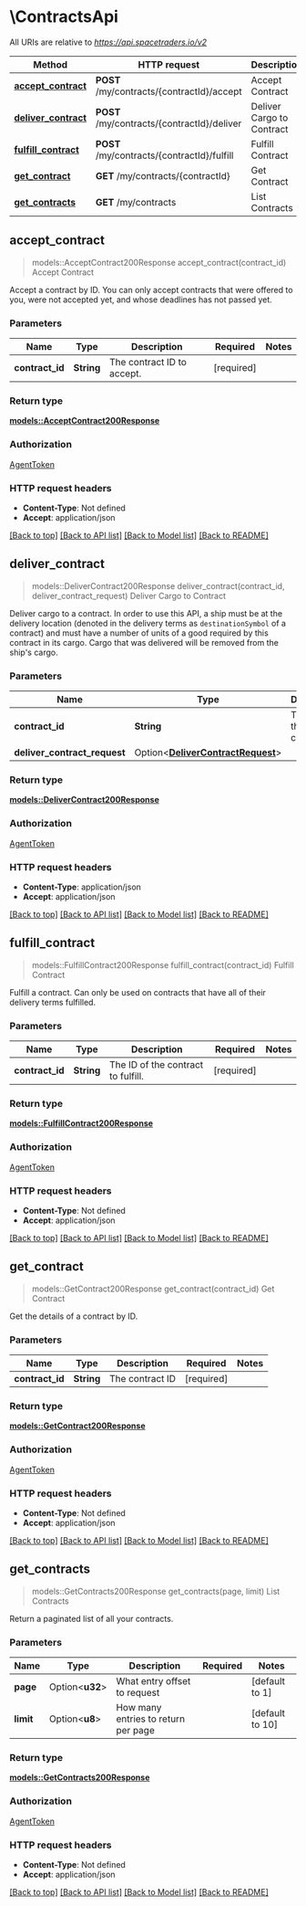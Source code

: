 # \ContractsApi

All URIs are relative to *https://api.spacetraders.io/v2*

Method | HTTP request | Description
------------- | ------------- | -------------
[**accept_contract**](ContractsApi.md#accept_contract) | **POST** /my/contracts/{contractId}/accept | Accept Contract
[**deliver_contract**](ContractsApi.md#deliver_contract) | **POST** /my/contracts/{contractId}/deliver | Deliver Cargo to Contract
[**fulfill_contract**](ContractsApi.md#fulfill_contract) | **POST** /my/contracts/{contractId}/fulfill | Fulfill Contract
[**get_contract**](ContractsApi.md#get_contract) | **GET** /my/contracts/{contractId} | Get Contract
[**get_contracts**](ContractsApi.md#get_contracts) | **GET** /my/contracts | List Contracts



## accept_contract

> models::AcceptContract200Response accept_contract(contract_id)
Accept Contract

Accept a contract by ID.   You can only accept contracts that were offered to you, were not accepted yet, and whose deadlines has not passed yet.

### Parameters


Name | Type | Description  | Required | Notes
------------- | ------------- | ------------- | ------------- | -------------
**contract_id** | **String** | The contract ID to accept. | [required] |

### Return type

[**models::AcceptContract200Response**](accept_contract_200_response.md)

### Authorization

[AgentToken](../README.md#AgentToken)

### HTTP request headers

- **Content-Type**: Not defined
- **Accept**: application/json

[[Back to top]](#) [[Back to API list]](../README.md#documentation-for-api-endpoints) [[Back to Model list]](../README.md#documentation-for-models) [[Back to README]](../README.md)


## deliver_contract

> models::DeliverContract200Response deliver_contract(contract_id, deliver_contract_request)
Deliver Cargo to Contract

Deliver cargo to a contract.  In order to use this API, a ship must be at the delivery location (denoted in the delivery terms as `destinationSymbol` of a contract) and must have a number of units of a good required by this contract in its cargo.  Cargo that was delivered will be removed from the ship's cargo.

### Parameters


Name | Type | Description  | Required | Notes
------------- | ------------- | ------------- | ------------- | -------------
**contract_id** | **String** | The ID of the contract. | [required] |
**deliver_contract_request** | Option<[**DeliverContractRequest**](DeliverContractRequest.md)> |  |  |

### Return type

[**models::DeliverContract200Response**](deliver_contract_200_response.md)

### Authorization

[AgentToken](../README.md#AgentToken)

### HTTP request headers

- **Content-Type**: application/json
- **Accept**: application/json

[[Back to top]](#) [[Back to API list]](../README.md#documentation-for-api-endpoints) [[Back to Model list]](../README.md#documentation-for-models) [[Back to README]](../README.md)


## fulfill_contract

> models::FulfillContract200Response fulfill_contract(contract_id)
Fulfill Contract

Fulfill a contract. Can only be used on contracts that have all of their delivery terms fulfilled.

### Parameters


Name | Type | Description  | Required | Notes
------------- | ------------- | ------------- | ------------- | -------------
**contract_id** | **String** | The ID of the contract to fulfill. | [required] |

### Return type

[**models::FulfillContract200Response**](fulfill_contract_200_response.md)

### Authorization

[AgentToken](../README.md#AgentToken)

### HTTP request headers

- **Content-Type**: Not defined
- **Accept**: application/json

[[Back to top]](#) [[Back to API list]](../README.md#documentation-for-api-endpoints) [[Back to Model list]](../README.md#documentation-for-models) [[Back to README]](../README.md)


## get_contract

> models::GetContract200Response get_contract(contract_id)
Get Contract

Get the details of a contract by ID.

### Parameters


Name | Type | Description  | Required | Notes
------------- | ------------- | ------------- | ------------- | -------------
**contract_id** | **String** | The contract ID | [required] |

### Return type

[**models::GetContract200Response**](get_contract_200_response.md)

### Authorization

[AgentToken](../README.md#AgentToken)

### HTTP request headers

- **Content-Type**: Not defined
- **Accept**: application/json

[[Back to top]](#) [[Back to API list]](../README.md#documentation-for-api-endpoints) [[Back to Model list]](../README.md#documentation-for-models) [[Back to README]](../README.md)


## get_contracts

> models::GetContracts200Response get_contracts(page, limit)
List Contracts

Return a paginated list of all your contracts.

### Parameters


Name | Type | Description  | Required | Notes
------------- | ------------- | ------------- | ------------- | -------------
**page** | Option<**u32**> | What entry offset to request |  |[default to 1]
**limit** | Option<**u8**> | How many entries to return per page |  |[default to 10]

### Return type

[**models::GetContracts200Response**](get_contracts_200_response.md)

### Authorization

[AgentToken](../README.md#AgentToken)

### HTTP request headers

- **Content-Type**: Not defined
- **Accept**: application/json

[[Back to top]](#) [[Back to API list]](../README.md#documentation-for-api-endpoints) [[Back to Model list]](../README.md#documentation-for-models) [[Back to README]](../README.md)

